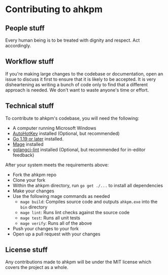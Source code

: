 # Contributing to ahkpm

## People stuff

Every human being is to be treated with dignity and respect. Act accordingly.

## Workflow stuff

If you're making large changes to the codebase or documentation,
open an issue to discuss it first to ensure that it is likely to be accepted.
It is very disheartening as writing a bunch of code only to find that a different approach is needed.
We don't want to waste anyone's time or effort.

## Technical stuff

To contribute to ahkpm's codebase, you will need the following:

- A computer running Microsoft Windows
- [AutoHotKey](https://www.autohotkey.com/) installed (Optional, but recommended)
- [Go 1.19 or later](https://go.dev/) installed.
- [Mage](https://magefile.org/) installed
- [golangci-lint](https://golangci-lint.run/) installed (Optional, but recommended for in-editor feedback)

After your system meets the requirements above:

- Fork the ahkpm repo
- Clone your fork
- Within the ahkpm directory, run `go get ./...` to install all dependencies
- Make your changes
- Use the following mage commands as needed
  - `mage build`: Compiles source code and outputs `ahkpm.exe` into the `bin` directory
  - `mage lint`: Runs lint checks against the source code
  - `mage test`: Runs all unit tests
  - `mage verify`: Runs all of the above
- Push your changes to your fork
- Open up a pull request with your changes

## License stuff

Any contributions made to ahkpm will be under the MIT license which covers the project as a whole.